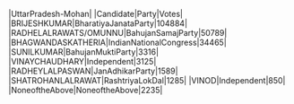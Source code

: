  
|UttarPradesh-Mohan|
|Candidate|Party|Votes|
|BRIJESHKUMAR|BharatiyaJanataParty|104884|
|RADHELALRAWATS/OMUNNU|BahujanSamajParty|50789|
|BHAGWANDASKATHERIA|IndianNationalCongress|34465|
|SUNILKUMAR|BahujanMuktiParty|3316|
|VINAYCHAUDHARY|Independent|3125|
|RADHEYLALPASWAN|JanAdhikarParty|1589|
|SHATROHANLALRAWAT|RashtriyaLokDal|1285|
|VINOD|Independent|850|
|NoneoftheAbove|NoneoftheAbove|2235|
